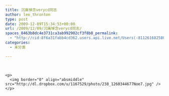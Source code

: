 ```yaml
---
title: 沉痛悼念verycd同志
author: leo_thronton
type: post
date: 2009-12-09T15:34:53+00:00
url: /2009/12/09/沉痛悼念verycd同志/
spaces_8463b8dc4e3731ca3ab992902cf3f8b8_permalink:
  - "http://cid-8f6a31fabb4cd362.users.api.live.net/Users(-8112616825800567966)/Blogs('8F6A31FABB4CD362!102')/Entries('8F6A31FABB4CD362!1052')?authkey=yuBuArwciRo%24"
categories:
  - 未分类

---
```

<div id="msgcns!8F6A31FABB4CD362!1052" class="bvMsg">
  <div>
    <p>
       
    </p>
    
    <p>
      <img border="0" align="absmiddle" src="http://dl.dropbox.com/u/1167529/photo/238_1260344677Noe7.jpg" />
    </p>
  </div>
</div>